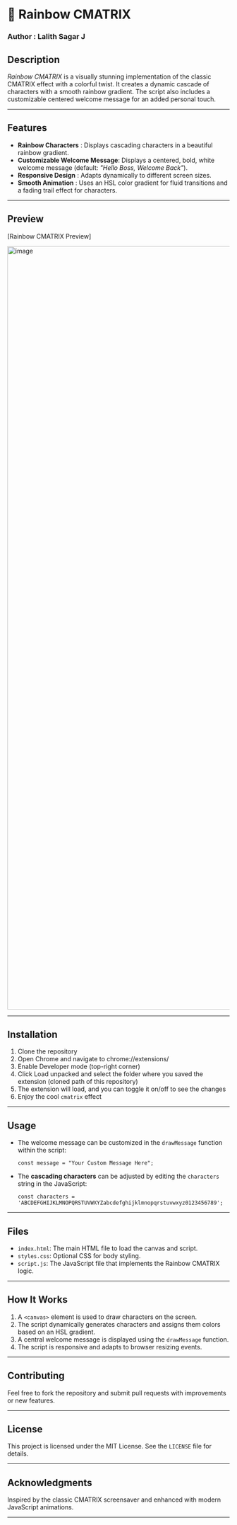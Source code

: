 # 🌈 Rainbow CMATRIX
### **Author : Lalith Sagar J**

## Description
*Rainbow CMATRIX* is a visually stunning implementation of the classic CMATRIX effect with a colorful twist. It creates a dynamic cascade of characters with a smooth rainbow gradient. The script also includes a customizable centered welcome message for an added personal touch.

---

## Features
- **Rainbow Characters** : Displays cascading characters in a beautiful rainbow gradient.
- **Customizable Welcome Message**: Displays a centered, bold, white welcome message (default: *"Hello Boss, Welcome Back"*).
- **Responsive Design** : Adapts dynamically to different screen sizes.
- **Smooth Animation** : Uses an HSL color gradient for fluid transitions and a fading trail effect for characters.

---

## Preview
[Rainbow CMATRIX Preview] 

<img width="1725" alt="image" src="https://github.com/user-attachments/assets/7873a24c-ff96-4e8c-9574-e4742b715506" />

---

## Installation

1. Clone the repository
2. Open Chrome and navigate to chrome://extensions/
3. Enable Developer mode (top-right corner)
4. Click Load unpacked and select the folder where you saved the extension (cloned path of this repository)
5. The extension will load, and you can toggle it on/off to see the changes
6. Enjoy the cool `cmatrix` effect

---

## Usage
- The welcome message can be customized in the `drawMessage` function within the script:
  ```
  const message = "Your Custom Message Here";
  ```

- The **cascading characters** can be adjusted by editing the `characters` string in the JavaScript:
  ```
  const characters = 'ABCDEFGHIJKLMNOPQRSTUVWXYZabcdefghijklmnopqrstuvwxyz0123456789';
  ```

---

## Files
- `index.html`: The main HTML file to load the canvas and script.
- `styles.css`: Optional CSS for body styling.
- `script.js`: The JavaScript file that implements the Rainbow CMATRIX logic.

---

## How It Works
1. A `<canvas>` element is used to draw characters on the screen.
2. The script dynamically generates characters and assigns them colors based on an HSL gradient.
3. A central welcome message is displayed using the `drawMessage` function.
4. The script is responsive and adapts to browser resizing events.

---

## Contributing
Feel free to fork the repository and submit pull requests with improvements or new features.

---

## License
This project is licensed under the MIT License. See the `LICENSE` file for details.

---

## Acknowledgments
Inspired by the classic CMATRIX screensaver and enhanced with modern JavaScript animations.

---
